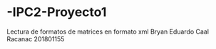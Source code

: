 # -IPC2-Proyecto1
Lectura de formatos de matrices en formato xml
Bryan Eduardo Caal Racanac
201801155
